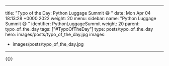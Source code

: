 
---
title: "Typo of the Day: Python Luggage Summit 😅 "
date: Mon Apr 04 18:13:28 +0000 2022
weight: 20
menu:
  sidebar:
    name: "Python Luggage Summit 😅 "
    identifier: PythonLuggageSummit
    weight: 20
    parent: typo_of_the_day
tags: ["#TypoOfTheDay"]
type: posts/typo_of_the_day
hero: images/posts/typo_of_the_day.jpg
images:
- images/posts/typo_of_the_day.jpg
---


{{<tweet user="mariatta" id="1511044294546624519">}}

